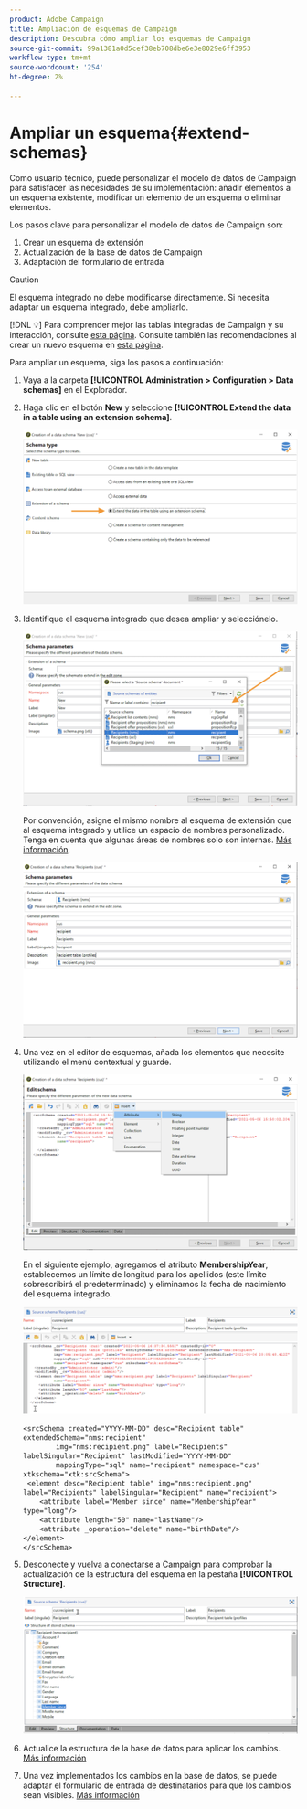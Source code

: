 ```yaml
---
product: Adobe Campaign
title: Ampliación de esquemas de Campaign
description: Descubra cómo ampliar los esquemas de Campaign
source-git-commit: 99a1381a0d5cef38eb708dbe6e3e8029e6ff3953
workflow-type: tm+mt
source-wordcount: '254'
ht-degree: 2%

---
```


# Ampliar un esquema{#extend-schemas}

Como usuario técnico, puede personalizar el modelo de datos de Campaign para satisfacer las necesidades de su implementación: añadir elementos a un esquema existente, modificar un elemento de un esquema o eliminar elementos.

Los pasos clave para personalizar el modelo de datos de Campaign son:

1. Crear un esquema de extensión
1. Actualización de la base de datos de Campaign
1. Adaptación del formulario de entrada

>[!CAUTION]
>El esquema integrado no debe modificarse directamente. Si necesita adaptar un esquema integrado, debe ampliarlo.

[!DNL :bulb:] Para comprender mejor las tablas integradas de Campaign y su interacción, consulte  [esta página](datamodel.md). Consulte también las recomendaciones al crear un nuevo esquema en [esta página](create-schema.md).

Para ampliar un esquema, siga los pasos a continuación:

1. Vaya a la carpeta **[!UICONTROL Administration > Configuration > Data schemas]** en el Explorador.
1. Haga clic en el botón **New** y seleccione **[!UICONTROL Extend the data in a table using an extension schema]**.

   ![](assets/extend-schema-option.png)

1. Identifique el esquema integrado que desea ampliar y selecciónelo.

   ![](assets/extend-schema-select.png)

   Por convención, asigne el mismo nombre al esquema de extensión que al esquema integrado y utilice un espacio de nombres personalizado.  Tenga en cuenta que algunas áreas de nombres solo son internas. [Más información](schemas.md#reserved-namespaces).

   ![](assets/extend-schema-validate.png)

1. Una vez en el editor de esquemas, añada los elementos que necesite utilizando el menú contextual y guarde.

   ![](assets/extend-schema-edit.png)

   En el siguiente ejemplo, agregamos el atributo **MembershipYear**, establecemos un límite de longitud para los apellidos (este límite sobrescribirá el predeterminado) y eliminamos la fecha de nacimiento del esquema integrado.

   ![](assets/extend-schema-sample.png)

   ```
   <srcSchema created="YYYY-MM-DD" desc="Recipient table" extendedSchema="nms:recipient"
           img="nms:recipient.png" label="Recipients" labelSingular="Recipient" lastModified="YYYY-MM-DD"
           mappingType="sql" name="recipient" namespace="cus" xtkschema="xtk:srcSchema">
    <element desc="Recipient table" img="nms:recipient.png" label="Recipients" labelSingular="Recipient" name="recipient">
       <attribute label="Member since" name="MembershipYear" type="long"/>
       <attribute length="50" name="lastName"/>
       <attribute _operation="delete" name="birthDate"/>
   </element>
   </srcSchema>
   ```

1. Desconecte y vuelva a conectarse a Campaign para comprobar la actualización de la estructura del esquema en la pestaña **[!UICONTROL Structure]**.

   ![](assets/extend-schema-structure.png)

1. Actualice la estructura de la base de datos para aplicar los cambios. [Más información](update-database-structure.md)

1. Una vez implementados los cambios en la base de datos, se puede adaptar el formulario de entrada de destinatarios para que los cambios sean visibles. [Más información](forms.md)
